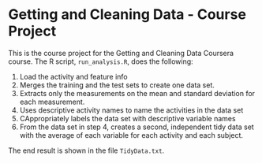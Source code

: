 # Getting and Cleaning Data - Course Project

This is the course project for the Getting and Cleaning Data Coursera course.
The R script, `run_analysis.R`, does the following:

1. Load the activity and feature info
2. Merges the training and the test sets to create one data set.
3. Extracts only the measurements on the mean and standard deviation for each measurement.
4. Uses descriptive activity names to name the activities in the data set
5. CAppropriately labels the data set with descriptive variable names
6. From the data set in step 4, creates a second, independent tidy data set with the average of each variable for each activity and each subject.

The end result is shown in the file `TidyData.txt`.
